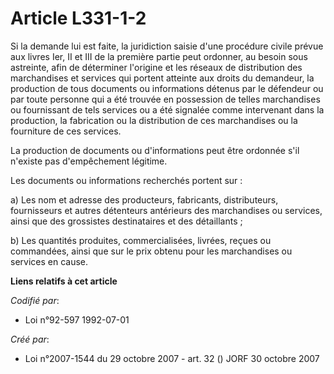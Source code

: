 # Article L331-1-2

Si la demande lui est faite, la juridiction saisie d'une procédure civile prévue aux livres Ier, II et III de la première
partie peut ordonner, au besoin sous astreinte, afin de déterminer l'origine et les réseaux de distribution des marchandises
et services qui portent atteinte aux droits du demandeur, la production de tous documents ou informations détenus par le
défendeur ou par toute personne qui a été trouvée en possession de telles marchandises ou fournissant de tels services ou a
été signalée comme intervenant dans la production, la fabrication ou la distribution de ces marchandises ou la fourniture de
ces services.

La production de documents ou d'informations peut être ordonnée s'il n'existe pas d'empêchement légitime.

Les documents ou informations recherchés portent sur :

a) Les nom et adresse des producteurs, fabricants, distributeurs, fournisseurs et autres détenteurs antérieurs des
marchandises ou services, ainsi que des grossistes destinataires et des détaillants ;

b) Les quantités produites, commercialisées, livrées, reçues ou commandées, ainsi que sur le prix obtenu pour les
marchandises ou services en cause.

**Liens relatifs à cet article**

_Codifié par_:

  - Loi n°92-597 1992-07-01

_Créé par_:

  - Loi n°2007-1544 du 29 octobre 2007 - art. 32 () JORF 30 octobre 2007
